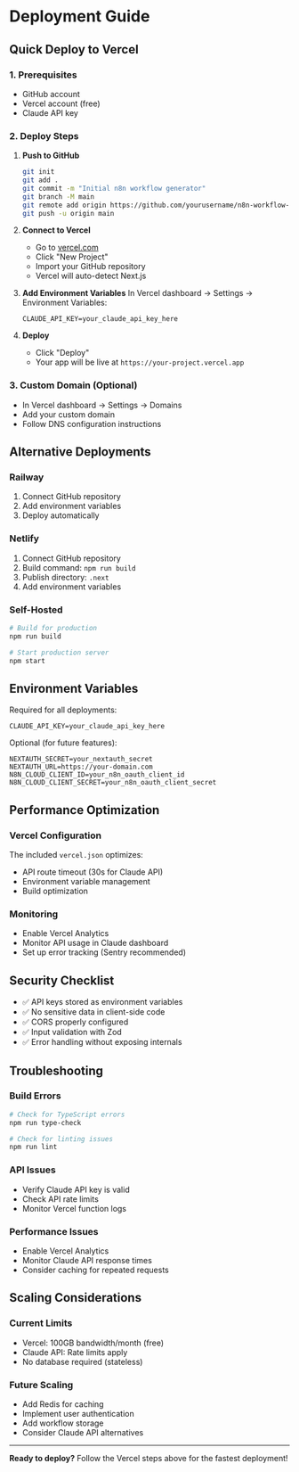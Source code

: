 # Deployment Guide

## Quick Deploy to Vercel

### 1. Prerequisites
- GitHub account
- Vercel account (free)
- Claude API key

### 2. Deploy Steps

1. **Push to GitHub**
   ```bash
   git init
   git add .
   git commit -m "Initial n8n workflow generator"
   git branch -M main
   git remote add origin https://github.com/yourusername/n8n-workflow-generator.git
   git push -u origin main
   ```

2. **Connect to Vercel**
   - Go to [vercel.com](https://vercel.com)
   - Click "New Project"
   - Import your GitHub repository
   - Vercel will auto-detect Next.js

3. **Add Environment Variables**
   In Vercel dashboard → Settings → Environment Variables:
   ```
   CLAUDE_API_KEY=your_claude_api_key_here
   ```

4. **Deploy**
   - Click "Deploy"
   - Your app will be live at `https://your-project.vercel.app`

### 3. Custom Domain (Optional)
- In Vercel dashboard → Settings → Domains
- Add your custom domain
- Follow DNS configuration instructions

## Alternative Deployments

### Railway
1. Connect GitHub repository
2. Add environment variables
3. Deploy automatically

### Netlify
1. Connect GitHub repository  
2. Build command: `npm run build`
3. Publish directory: `.next`
4. Add environment variables

### Self-Hosted
```bash
# Build for production
npm run build

# Start production server
npm start
```

## Environment Variables

Required for all deployments:
```env
CLAUDE_API_KEY=your_claude_api_key_here
```

Optional (for future features):
```env
NEXTAUTH_SECRET=your_nextauth_secret
NEXTAUTH_URL=https://your-domain.com
N8N_CLOUD_CLIENT_ID=your_n8n_oauth_client_id
N8N_CLOUD_CLIENT_SECRET=your_n8n_oauth_client_secret
```

## Performance Optimization

### Vercel Configuration
The included `vercel.json` optimizes:
- API route timeout (30s for Claude API)
- Environment variable management
- Build optimization

### Monitoring
- Enable Vercel Analytics
- Monitor API usage in Claude dashboard
- Set up error tracking (Sentry recommended)

## Security Checklist

- ✅ API keys stored as environment variables
- ✅ No sensitive data in client-side code
- ✅ CORS properly configured
- ✅ Input validation with Zod
- ✅ Error handling without exposing internals

## Troubleshooting

### Build Errors
```bash
# Check for TypeScript errors
npm run type-check

# Check for linting issues
npm run lint
```

### API Issues
- Verify Claude API key is valid
- Check API rate limits
- Monitor Vercel function logs

### Performance Issues
- Enable Vercel Analytics
- Monitor Claude API response times
- Consider caching for repeated requests

## Scaling Considerations

### Current Limits
- Vercel: 100GB bandwidth/month (free)
- Claude API: Rate limits apply
- No database required (stateless)

### Future Scaling
- Add Redis for caching
- Implement user authentication
- Add workflow storage
- Consider Claude API alternatives

---

**Ready to deploy?** Follow the Vercel steps above for the fastest deployment! 